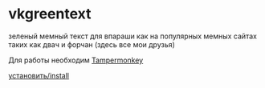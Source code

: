 # vkgreentext

зеленый мемный текст для впараши как на популярных мемных сайтах таких как двач и форчан (здесь все мои друзья) 

Для работы необходим [Tampermonkey](https://www.tampermonkey.net/)

[установить/install](https://github.com/mr-nv/vkgreentext/raw/master/vkgreentext.user.js)
